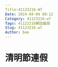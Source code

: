 ```yaml
---
Title:41123216-W7
Date: 2024-04-04 08:12
Category: 41123216-w7
Tags: 41123216網誌編寫
Slug: 41123216-w7
Author: bee
---
```




<!-- PELICAN_END_SUMMARY -->

# 清明節連假